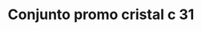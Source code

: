 ---
title: Conjunto promo cristal c 31
date: 
draft: false

# descripcion
description : Conjunto de cadena y dije con cristal. Largo de cadena 40, 45 o 50 cm a elección

materials: 

color: 

dimensions: 

code: 06-12-0774

type: "Conjuntos"

categories: []

price: $3.240,00

price_eftvo: $2.750,00

# Images
# first image will be shown in the product page
images:
  # - image: "images/path_to_image"
  # La ubicacion de las imagenes es imagenes/Conjuntos/Colgantes.Cadenas/06-12-0774-conjunto-promo-cristal-c-31

---